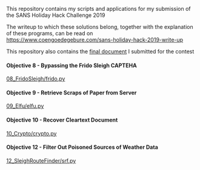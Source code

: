 This repository contains my scripts and applications for my submission of the SANS Holiday Hack Challenge 2019

The writeup to which these solutions belong, together with the explanation of these programs, can be read on https://www.coengoedegebure.com/sans-holiday-hack-2019-write-up

This repository also contains the [final document](https://github.com/CoenGoedegebure/HolidayHackChallenge2019/blob/master/SANS%20HHC%202019%20writeup%20Coen%20Goedegebure.pdf) I submitted for the contest

#### Objective 8 - Bypassing the Frido Sleigh CAPTEHA
[08_FridoSleigh/frido.py](08_FridoSleigh/frido.py)

#### Objective 9 - Retrieve Scraps of Paper from Server
[09_Elfu/elfu.py](09_Elfu/elfu.py)

#### Objective 10 - Recover Cleartext Document
[10_Crypto/crypto.py](10_Crypto/crypto.py)

#### Objective 12 - Filter Out Poisoned Sources of Weather Data
[12_SleighRouteFinder/srf.py](12_SleighRouteFinder/srf.py)

